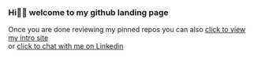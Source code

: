 <h3 align="left">Hi👋🏽 welcome to my github landing page</h3> 
<p>Once you are done reviewing my pinned repos you can also <a  href="https://mohat.vercel.app/">click to view my intro site</a> <br> or
<a  href="https://www.linkedin.com/in/mohat-shil/">click to chat with me on Linkedin</a><p>


